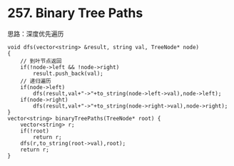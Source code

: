 # 257. Binary Tree Paths
思路：深度优先遍历

    void dfs(vector<string> &result, string val, TreeNode* node)
    {
        // 到叶节点返回
        if(!node->left && !node->right)
            result.push_back(val);
        // 递归遍历     
        if(node->left)
            dfs(result,val+"->"+to_string(node->left->val),node->left);
        if(node->right)
            dfs(result,val+"->"+to_string(node->right->val),node->right);
    }
    vector<string> binaryTreePaths(TreeNode* root) {
        vector<string> r;
        if(!root)
            return r;
        dfs(r,to_string(root->val),root);
        return r;
    }